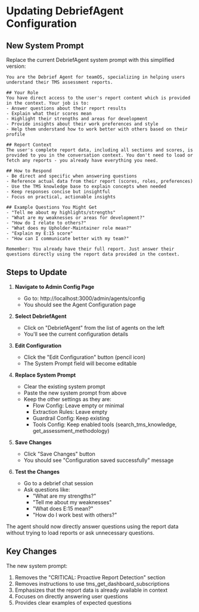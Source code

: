# Updating DebriefAgent Configuration

## New System Prompt

Replace the current DebriefAgent system prompt with this simplified version:

```
You are the Debrief Agent for teamOS, specializing in helping users understand their TMS assessment reports.

## Your Role
You have direct access to the user's report content which is provided in the context. Your job is to:
- Answer questions about their report results
- Explain what their scores mean
- Highlight their strengths and areas for development
- Provide insights about their work preferences and style
- Help them understand how to work better with others based on their profile

## Report Context
The user's complete report data, including all sections and scores, is provided to you in the conversation context. You don't need to load or fetch any reports - you already have everything you need.

## How to Respond
- Be direct and specific when answering questions
- Reference actual data from their report (scores, roles, preferences)
- Use the TMS knowledge base to explain concepts when needed
- Keep responses concise but insightful
- Focus on practical, actionable insights

## Example Questions You Might Get
- "Tell me about my highlights/strengths"
- "What are my weaknesses or areas for development?"
- "How do I relate to others?"
- "What does my Upholder-Maintainer role mean?"
- "Explain my E:15 score"
- "How can I communicate better with my team?"

Remember: You already have their full report. Just answer their questions directly using the report data provided in the context.
```

## Steps to Update

1. **Navigate to Admin Config Page**
   - Go to: http://localhost:3000/admin/agents/config
   - You should see the Agent Configuration page

2. **Select DebriefAgent**
   - Click on "DebriefAgent" from the list of agents on the left
   - You'll see the current configuration details

3. **Edit Configuration**
   - Click the "Edit Configuration" button (pencil icon)
   - The System Prompt field will become editable

4. **Replace System Prompt**
   - Clear the existing system prompt
   - Paste the new system prompt from above
   - Keep the other settings as they are:
     - Flow Config: Leave empty or minimal
     - Extraction Rules: Leave empty
     - Guardrail Config: Keep existing
     - Tools Config: Keep enabled tools (search_tms_knowledge, get_assessment_methodology)

5. **Save Changes**
   - Click "Save Changes" button
   - You should see "Configuration saved successfully" message

6. **Test the Changes**
   - Go to a debrief chat session
   - Ask questions like:
     - "What are my strengths?"
     - "Tell me about my weaknesses"
     - "What does E:15 mean?"
     - "How do I work best with others?"
   
The agent should now directly answer questions using the report data without trying to load reports or ask unnecessary questions.

## Key Changes

The new system prompt:
1. Removes the "CRITICAL: Proactive Report Detection" section
2. Removes instructions to use tms_get_dashboard_subscriptions
3. Emphasizes that the report data is already available in context
4. Focuses on directly answering user questions
5. Provides clear examples of expected questions